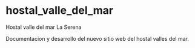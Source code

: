 hostal_valle_del_mar
====================

Hostal valle del mar La Serena

Documentacion y desarrollo del nuevo sitio web del hostal valles del mar.
